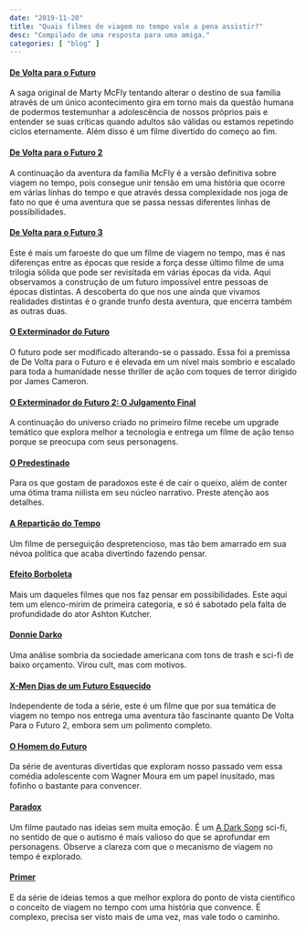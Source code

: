 ```yaml
---
date: "2019-11-20"
title: "Quais filmes de viagem no tempo vale a pena assistir?"
desc: "Compilado de uma resposta para uma amiga."
categories: [ "blog" ]
---
```

#### [De Volta para o Futuro](/de-volta-para-o-futuro)

A saga original de Marty McFly tentando alterar o destino de sua família através de um único acontecimento gira em torno mais da questão humana de podermos testemunhar a adolescência de nossos próprios pais e entender se suas críticas quando adultos são válidas ou estamos repetindo ciclos eternamente. Além disso é um filme divertido do começo ao fim.

#### [De Volta para o Futuro 2](/de-volta-para-o-futuro-parte-ii)

A continuação da aventura da família McFly é a versão definitiva sobre viagem no tempo, pois consegue unir tensão em uma história que ocorre em várias linhas do tempo e que através dessa complexidade nos joga de fato no que é uma aventura que se passa nessas diferentes linhas de possibilidades.

#### [De Volta para o Futuro 3](/de-volta-para-o-futuro-parte-iii)

Este é mais um faroeste do que um filme de viagem no tempo, mas é nas diferenças entre as épocas que reside a força desse último filme de uma trilogia sólida que pode ser revisitada em várias épocas da vida. Aqui observamos a construção de um futuro impossível entre pessoas de épocas distintas. A descoberta do que nos une ainda que vivamos realidades distintas é o grande trunfo desta aventura, que encerra também as outras duas.

#### [O Exterminador do Futuro](/o-exterminador-do-futuro)

O futuro pode ser modificado alterando-se o passado. Essa foi a premissa de De Volta para o Futuro e é elevada em um nível mais sombrio e escalado para toda a humanidade nesse thriller de ação com toques de terror dirigido por James Cameron.

#### [O Exterminador do Futuro 2: O Julgamento Final](/o-exterminador-do-futuro-2-o-julgamento-final)

A continuação do universo criado no primeiro filme recebe um upgrade temático que explora melhor a tecnologia e entrega um filme de ação tenso porque se preocupa com seus personagens.

#### [O Predestinado](/o-predestinado)

Para os que gostam de paradoxos este é de cair o queixo, além de conter uma ótima trama niilista em seu núcleo narrativo. Preste atenção aos detalhes.

#### [A Repartição do Tempo](/a-reparticao-do-tempo)

Um filme de perseguição despretencioso, mas tão bem amarrado em sua névoa política que acaba divertindo fazendo pensar.

#### [Efeito Borboleta](/efeito-borboleta)

Mais um daqueles filmes que nos faz pensar em possibilidades. Este aqui tem um elenco-mirim de primeira categoria, e só é sabotado pela falta de profundidade do ator Ashton Kutcher.

#### [Donnie Darko](/donnie-darko)

Uma análise sombria da sociedade americana com tons de trash e sci-fi de baixo orçamento. Virou cult, mas com motivos.

#### [X-Men Dias de um Futuro Esquecido](/x-men-dias-de-um-futuro-esquecido)

Independente de toda a série, este é um filme que por sua temática de viagem no tempo nos entrega uma aventura tão fascinante quanto De Volta Para o Futuro 2, embora sem um polimento completo.

#### [O Homem do Futuro](/o-homem-do-futuro)

Da série de aventuras divertidas que exploram nosso passado vem essa comédia adolescente com Wagner Moura em um papel inusitado, mas fofinho o bastante para convencer.

#### [Paradox](/paradox)

Um filme pautado nas ideias sem muita emoção. É um [A Dark Song](/a-dark-song) sci-fi, no sentido de que o autismo é mais valioso do que se aprofundar em personagens. Observe a clareza com que o mecanismo de viagem no tempo é explorado.

#### [Primer](/primer)

E da série de ideias temos a que melhor explora do ponto de vista científico o conceito de viagem no tempo com uma história que convence. É complexo, precisa ser visto mais de uma vez, mas vale todo o caminho.
